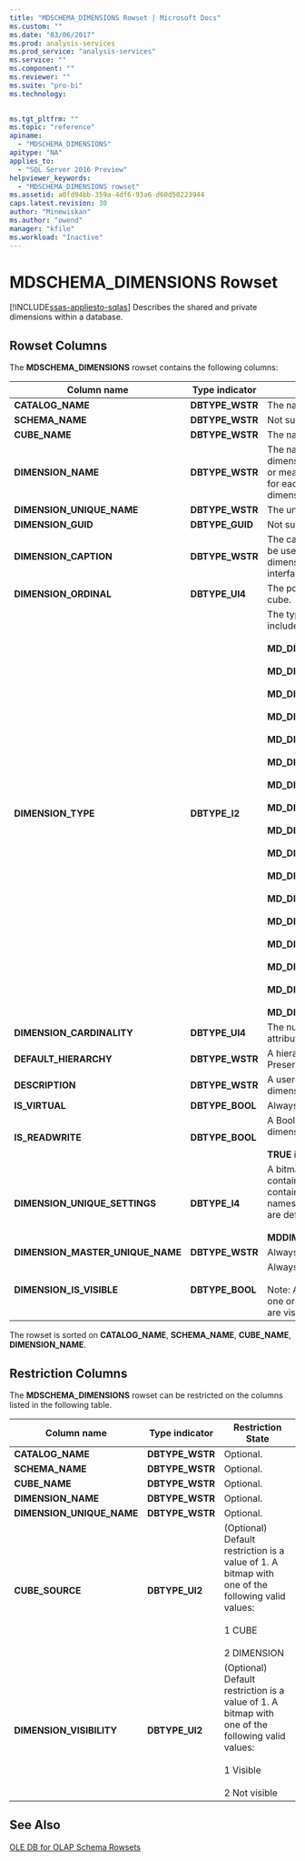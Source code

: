 ```yaml
---
title: "MDSCHEMA_DIMENSIONS Rowset | Microsoft Docs"
ms.custom: ""
ms.date: "03/06/2017"
ms.prod: analysis-services
ms.prod_service: "analysis-services"
ms.service: ""
ms.component: ""
ms.reviewer: ""
ms.suite: "pro-bi"
ms.technology: 
  

ms.tgt_pltfrm: ""
ms.topic: "reference"
apiname: 
  - "MDSCHEMA_DIMENSIONS"
apitype: "NA"
applies_to: 
  - "SQL Server 2016 Preview"
helpviewer_keywords: 
  - "MDSCHEMA_DIMENSIONS rowset"
ms.assetid: a0fd94bb-359a-4df6-93a6-d60d50223944
caps.latest.revision: 30
author: "Minewiskan"
ms.author: "owend"
manager: "kfile"
ms.workload: "Inactive"
---
```

# MDSCHEMA_DIMENSIONS Rowset
[!INCLUDE[ssas-appliesto-sqlas](../../../includes/ssas-appliesto-sqlas.md)]
  Describes the shared and private dimensions within a database.  
  
## Rowset Columns  
 The **MDSCHEMA_DIMENSIONS** rowset contains the following columns:  
  
|Column name|Type indicator|Description|  
|-----------------|--------------------|-----------------|  
|**CATALOG_NAME**|**DBTYPE_WSTR**|The name of the database.|  
|**SCHEMA_NAME**|**DBTYPE_WSTR**|Not supported.|  
|**CUBE_NAME**|**DBTYPE_WSTR**|The name of the cube.|  
|**DIMENSION_NAME**|**DBTYPE_WSTR**|The name of the dimension. If a dimension is part of more than one cube or measure group, then there is one row for each unique combination of dimension, measure group, and cube.|  
|**DIMENSION_UNIQUE_NAME**|**DBTYPE_WSTR**|The unique name of the dimension.|  
|**DIMENSION_GUID**|**DBTYPE_GUID**|Not supported.|  
|**DIMENSION_CAPTION**|**DBTYPE_WSTR**|The caption of the dimension. This should be used when displaying the name of the dimension to the user, such as in the user interface or reports.|  
|**DIMENSION_ORDINAL**|**DBTYPE_UI4**|The position of the dimension within the cube.|  
|**DIMENSION_TYPE**|**DBTYPE_I2**|The type of the dimension. Valid values include:<br /><br /> **MD_DIMTYPE_UNKNOWN** (**0**)<br /><br /> **MD_DIMTYPE_TIME** (**1**)<br /><br /> **MD_DIMTYPE_MEASURE** (**2**)<br /><br /> **MD_DIMTYPE_OTHER** (**3**)<br /><br /> **MD_DIMTYPE_QUANTITATIVE** (**5**)<br /><br /> **MD_DIMTYPE_ACCOUNTS** (**6**)<br /><br /> **MD_DIMTYPE_CUSTOMERS** (**7**)<br /><br /> **MD_DIMTYPE_PRODUCTS** (**8**)<br /><br /> **MD_DIMTYPE_SCENARIO** (**9**)<br /><br /> **MD_DIMTYPE_UTILIY** (**10**)<br /><br /> **MD_DIMTYPE_CURRENCY** (**11**)<br /><br /> **MD_DIMTYPE_RATES** (**12**)<br /><br /> **MD_DIMTYPE_CHANNEL** (**13**)<br /><br /> **MD_DIMTYPE_PROMOTION** (**14**)<br /><br /> **MD_DIMTYPE_ORGANIZATION** (**15**)<br /><br /> **MD_DIMTYPE_BILL_OF_MATERIALS** (**16**)<br /><br /> **MD_DIMTYPE_GEOGRAPHY** (**17**)|  
|**DIMENSION_CARDINALITY**|**DBTYPE_UI4**|The number of members in the key attribute.|  
|**DEFAULT_HIERARCHY**|**DBTYPE_WSTR**|A hierarchy from the dimension. Preserved for backwards compatibility.|  
|**DESCRIPTION**|**DBTYPE_WSTR**|A user-friendly description of the dimension.|  
|**IS_VIRTUAL**|**DBTYPE_BOOL**|Always **FALSE**.|  
|**IS_READWRITE**|**DBTYPE_BOOL**|A Boolean that indicates whether the dimension is write-enabled.<br /><br /> **TRUE** if the dimension is write-enabled.|  
|**DIMENSION_UNIQUE_SETTINGS**|**DBTYPE_I4**|A bitmap that specifies which columns contain unique values if the dimension contains only members with unique names. The following bit value constants are defined in Msmd.h for this bitmap:<br /><br /> **MDDIMENSIONS_MEMBER_KEY_UNIQUE**|  
|**DIMENSION_MASTER_UNIQUE_NAME**|**DBTYPE_WSTR**|Always **NULL**.|  
|**DIMENSION_IS_VISIBLE**|**DBTYPE_BOOL**|Always **TRUE**.<br /><br /> Note: A dimension is not visible unless one or more hierarchies in the dimension are visible.|  
  
 The rowset is sorted on **CATALOG_NAME**, **SCHEMA_NAME**, **CUBE_NAME**, **DIMENSION_NAME**.  
  
## Restriction Columns  
 The **MDSCHEMA_DIMENSIONS** rowset can be restricted on the columns listed in the following table.  
  
|Column name|Type indicator|Restriction State|  
|-----------------|--------------------|-----------------------|  
|**CATALOG_NAME**|**DBTYPE_WSTR**|Optional.|  
|**SCHEMA_NAME**|**DBTYPE_WSTR**|Optional.|  
|**CUBE_NAME**|**DBTYPE_WSTR**|Optional.|  
|**DIMENSION_NAME**|**DBTYPE_WSTR**|Optional.|  
|**DIMENSION_UNIQUE_NAME**|**DBTYPE_WSTR**|Optional.|  
|**CUBE_SOURCE**|**DBTYPE_UI2**|(Optional) Default restriction is a value of 1. A bitmap with one of the following valid values:<br /><br /> 1 CUBE<br /><br /> 2 DIMENSION|  
|**DIMENSION_VISIBILITY**|**DBTYPE_UI2**|(Optional) Default restriction is a value of 1. A bitmap with one of the following valid values:<br /><br /> 1 Visible<br /><br /> 2 Not visible|  
  
## See Also  
 [OLE DB for OLAP Schema Rowsets](../../../analysis-services/schema-rowsets/ole-db-olap/ole-db-for-olap-schema-rowsets.md)  
  
  
